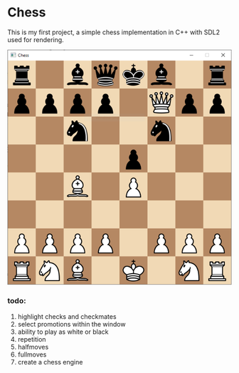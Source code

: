 # Chess

This is my first project, a simple chess implementation in C++ with SDL2 used for rendering.

![This is how the program looks like](images/readme/chess_example.PNG)

### todo:

1. highlight checks and checkmates
1. select promotions within the window
1. ability to play as white or black
1. repetition
1. halfmoves
1. fullmoves
1. create a chess engine

